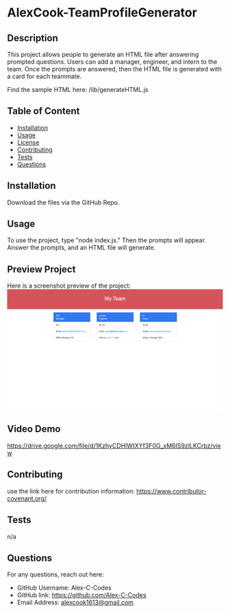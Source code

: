 # AlexCook-TeamProfileGenerator

## Description

This project allows people to generate an HTML file after answering prompted questions. Users can add a manager, engineer, and intern to the team. Once the prompts are answered, then the HTML file is generated with a card for each teammate.

Find the sample HTML here: /lib/generateHTML.js

## Table of Content

- [Installation](#installation)
- [Usage](#usage)
- [License](#license)
- [Contributing](#contributing)
- [Tests](#tests)
- [Questions](#questions)

## Installation

Download the files via the GitHub Repo.

## Usage

To use the project, type "node index.js." Then the prompts will appear. Answer the prompts, and an HTML file will generate.

## Preview Project

Here is a screenshot preview of the project:
![Alt text](/assets/images/project-preview.png "TeamProfileGenerator")

## Video Demo

https://drive.google.com/file/d/1KzhyCDHlWtXYf3F0G_xM6IS9zlLKCrbz/view

## Contributing

use the link here for contribution information: https://www.contributor-covenant.org/

## Tests

n/a

## Questions

For any questions, reach out here:
- GitHub Username: Alex-C-Codes
- GitHub link: https://github.com/Alex-C-Codes
- Email Address: alexcook1613@gmail.com